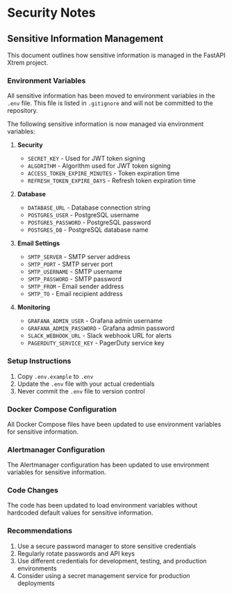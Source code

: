 # Security Notes

## Sensitive Information Management

This document outlines how sensitive information is managed in the FastAPI Xtrem project.

### Environment Variables

All sensitive information has been moved to environment variables in the `.env` file. This file is listed in `.gitignore` and will not be committed to the repository.

The following sensitive information is now managed via environment variables:

1. **Security**
   - `SECRET_KEY` - Used for JWT token signing
   - `ALGORITHM` - Algorithm used for JWT token signing
   - `ACCESS_TOKEN_EXPIRE_MINUTES` - Token expiration time
   - `REFRESH_TOKEN_EXPIRE_DAYS` - Refresh token expiration time

2. **Database**
   - `DATABASE_URL` - Database connection string
   - `POSTGRES_USER` - PostgreSQL username
   - `POSTGRES_PASSWORD` - PostgreSQL password
   - `POSTGRES_DB` - PostgreSQL database name

3. **Email Settings**
   - `SMTP_SERVER` - SMTP server address
   - `SMTP_PORT` - SMTP server port
   - `SMTP_USERNAME` - SMTP username
   - `SMTP_PASSWORD` - SMTP password
   - `SMTP_FROM` - Email sender address
   - `SMTP_TO` - Email recipient address

4. **Monitoring**
   - `GRAFANA_ADMIN_USER` - Grafana admin username
   - `GRAFANA_ADMIN_PASSWORD` - Grafana admin password
   - `SLACK_WEBHOOK_URL` - Slack webhook URL for alerts
   - `PAGERDUTY_SERVICE_KEY` - PagerDuty service key

### Setup Instructions

1. Copy `.env.example` to `.env`
2. Update the `.env` file with your actual credentials
3. Never commit the `.env` file to version control

### Docker Compose Configuration

All Docker Compose files have been updated to use environment variables for sensitive information.

### Alertmanager Configuration

The Alertmanager configuration has been updated to use environment variables for sensitive information.

### Code Changes

The code has been updated to load environment variables without hardcoded default values for sensitive information.

### Recommendations

1. Use a secure password manager to store sensitive credentials
2. Regularly rotate passwords and API keys
3. Use different credentials for development, testing, and production environments
4. Consider using a secret management service for production deployments 